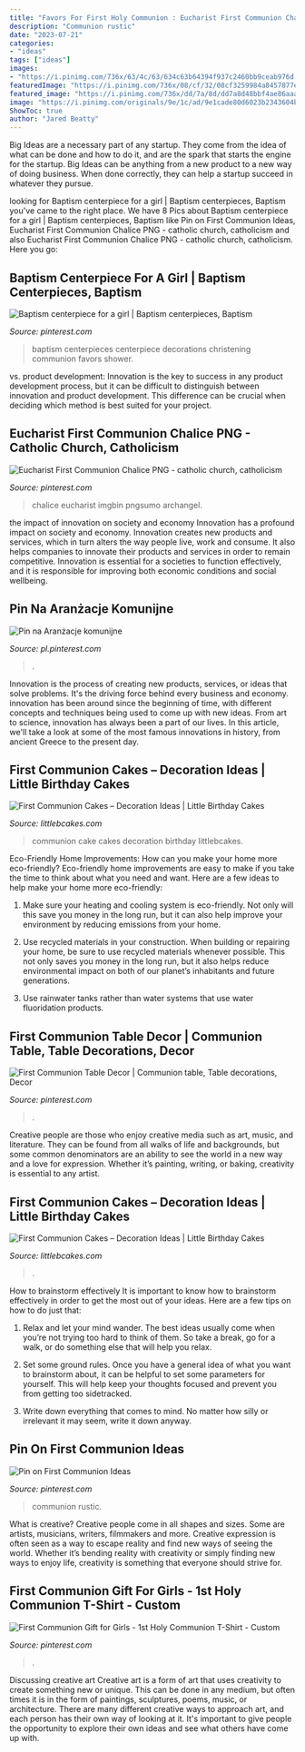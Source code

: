 ```yaml
---
title: "Favors For First Holy Communion : Eucharist First Communion Chalice Png"
description: "Communion rustic"
date: "2023-07-21"
categories:
- "ideas"
tags: ["ideas"]
images:
- "https://i.pinimg.com/736x/63/4c/63/634c63b64394f937c2460bb9ceab976d.jpg"
featuredImage: "https://i.pinimg.com/736x/08/cf/32/08cf3259984a8457877edaa9bfd8b52e--girl-baptism-centerpieces-baptism-ideas.jpg"
featured_image: "https://i.pinimg.com/736x/dd/7a/8d/dd7a8d48bbf4ae86aaa7ce81d5dad674--first-communion.jpg"
image: "https://i.pinimg.com/originals/9e/1c/ad/9e1cade80d6023b2343604bccfba62d4.jpg"
ShowToc: true
author: "Jared Beatty"
---
```



Big Ideas are a necessary part of any startup. They come from the idea of what can be done and how to do it, and are the spark that starts the engine for the startup. Big Ideas can be anything from a new product to a new way of doing business. When done correctly, they can help a startup succeed in whatever they pursue.

	

		
looking for Baptism centerpiece for a girl | Baptism centerpieces, Baptism you've came to the right place. We have 8 Pics about Baptism centerpiece for a girl | Baptism centerpieces, Baptism like Pin on First Communion Ideas, Eucharist First Communion Chalice PNG - catholic church, catholicism and also Eucharist First Communion Chalice PNG - catholic church, catholicism. Here you go:
		
    
## Baptism Centerpiece For A Girl | Baptism Centerpieces, Baptism

<img loading=lazy src="https://i.pinimg.com/736x/08/cf/32/08cf3259984a8457877edaa9bfd8b52e--girl-baptism-centerpieces-baptism-ideas.jpg" onerror="this.onerror=null;this.src='https://tse2.mm.bing.net/th?id=OIP.57tXamnyvD2eNmQcbhCiWQHaJ3&amp;pid=15.1';" alt="Baptism centerpiece for a girl | Baptism centerpieces, Baptism">

_Source: pinterest.com_

>baptism centerpieces centerpiece decorations christening communion favors shower. 

	

vs. product development:
Innovation is the key to success in any product development process, but it can be difficult to distinguish between innovation and product development. This difference can be crucial when deciding which method is best suited for your project.

    
## Eucharist First Communion Chalice PNG - Catholic Church, Catholicism

<img loading=lazy src="https://i.pinimg.com/736x/5f/1c/8f/5f1c8fcfac401550328f21e329615343.jpg" onerror="this.onerror=null;this.src='https://tse4.mm.bing.net/th?id=OIP.R9OfTIFaKMCHGUEPsd1PEwHaHF&amp;pid=15.1';" alt="Eucharist First Communion Chalice PNG - catholic church, catholicism">

_Source: pinterest.com_

>chalice eucharist imgbin pngsumo archangel. 

	

the impact of innovation on society and economy
Innovation has a profound impact on society and economy. Innovation creates new products and services, which in turn alters the way people live, work and consume. It also helps companies to innovate their products and services in order to remain competitive. Innovation is essential for a societies to function effectively, and it is responsible for improving both economic conditions and social wellbeing.

    
## Pin Na Aranżacje Komunijne

<img loading=lazy src="https://i.pinimg.com/736x/63/4c/63/634c63b64394f937c2460bb9ceab976d.jpg" onerror="this.onerror=null;this.src='https://tse4.mm.bing.net/th?id=OIP.AG1cpwoyXmREcctqfoja-QHaKA&amp;pid=15.1';" alt="Pin na Aranżacje komunijne">

_Source: pl.pinterest.com_

>. 

	

Innovation is the process of creating new products, services, or ideas that solve problems. It's the driving force behind every business and economy. innovation has been around since the beginning of time, with different concepts and techniques being used to come up with new ideas. From art to science, innovation has always been a part of our lives. In this article, we'll take a look at some of the most famous innovations in history, from ancient Greece to the present day.

    
## First Communion Cakes – Decoration Ideas | Little Birthday Cakes

<img loading=lazy src="http://www.littlebcakes.com/wp-content/uploads/2014/02/Communion-Cake.jpg" onerror="this.onerror=null;this.src='https://tse1.mm.bing.net/th?id=OIP.3jJcqkz70ZmJ7LJlApMPqwHaFj&amp;pid=15.1';" alt="First Communion Cakes – Decoration Ideas | Little Birthday Cakes">

_Source: littlebcakes.com_

>communion cake cakes decoration birthday littlebcakes. 

	

Eco-Friendly Home Improvements: How can you make your home more eco-friendly?
Eco-friendly home improvements are easy to make if you take the time to think about what you need and want. Here are a few ideas to help make your home more eco-friendly:
1. Make sure your heating and cooling system is eco-friendly. Not only will this save you money in the long run, but it can also help improve your environment by reducing emissions from your home.

2. Use recycled materials in your construction. When building or repairing your home, be sure to use recycled materials whenever possible. This not only saves you money in the long run, but it also helps reduce environmental impact on both of our planet’s inhabitants and future generations.

3. Use rainwater tanks rather than water systems that use water fluoridation products.

    
## First Communion Table Decor | Communion Table, Table Decorations, Decor

<img loading=lazy src="https://i.pinimg.com/736x/dd/7a/8d/dd7a8d48bbf4ae86aaa7ce81d5dad674--first-communion.jpg" onerror="this.onerror=null;this.src='https://tse3.mm.bing.net/th?id=OIP.fKZW1gV2ijA5jFv2WvA9dAHaJ3&amp;pid=15.1';" alt="First Communion Table Decor | Communion table, Table decorations, Decor">

_Source: pinterest.com_

>. 

	

Creative people are those who enjoy creative media such as art, music, and literature. They can be found from all walks of life and backgrounds, but some common denominators are an ability to see the world in a new way and a love for expression. Whether it’s painting, writing, or baking, creativity is essential to any artist.

    
## First Communion Cakes – Decoration Ideas | Little Birthday Cakes

<img loading=lazy src="https://www.littlebcakes.com/wp-content/uploads/2014/02/Pictures-of-First-Communion-Cakes.jpg" onerror="this.onerror=null;this.src='https://tse4.mm.bing.net/th?id=OIP.zfnm4-BTchu_Sb08NsrPoQHaMF&amp;pid=15.1';" alt="First Communion Cakes – Decoration Ideas | Little Birthday Cakes">

_Source: littlebcakes.com_

>. 

	

How to brainstorm effectively
It is important to know how to brainstorm effectively in order to get the most out of your ideas. Here are a few tips on how to do just that:
1. Relax and let your mind wander. The best ideas usually come when you’re not trying too hard to think of them. So take a break, go for a walk, or do something else that will help you relax.

2. Set some ground rules. Once you have a general idea of what you want to brainstorm about, it can be helpful to set some parameters for yourself. This will help keep your thoughts focused and prevent you from getting too sidetracked.

3. Write down everything that comes to mind. No matter how silly or irrelevant it may seem, write it down anyway.

    
## Pin On First Communion Ideas

<img loading=lazy src="https://i.pinimg.com/736x/02/dd/20/02dd20a62260588603ba0f1a506ebbf3.jpg" onerror="this.onerror=null;this.src='https://tse4.mm.bing.net/th?id=OIP.lf71k2kZDPq7E_clmuHTdwHaJ3&amp;pid=15.1';" alt="Pin on First Communion Ideas">

_Source: pinterest.com_

>communion rustic. 

	

What is creative?
Creative people come in all shapes and sizes. Some are artists, musicians, writers, filmmakers and more. Creative expression is often seen as a way to escape reality and find new ways of seeing the world. Whether it’s bending reality with creativity or simply finding new ways to enjoy life, creativity is something that everyone should strive for.

    
## First Communion Gift For Girls - 1st Holy Communion T-Shirt - Custom

<img loading=lazy src="https://i.pinimg.com/originals/9e/1c/ad/9e1cade80d6023b2343604bccfba62d4.jpg" onerror="this.onerror=null;this.src='https://tse2.mm.bing.net/th?id=OIP.s3_yGXAY5xJbwQFR1dX8KAHaLG&amp;pid=15.1';" alt="First Communion Gift for Girls - 1st Holy Communion T-Shirt - Custom">

_Source: pinterest.com_

>. 

	

Discussing creative art
Creative art is a form of art that uses creativity to create something new or unique. This can be done in any medium, but often times it is in the form of paintings, sculptures, poems, music, or architecture. There are many different creative ways to approach art, and each person has their own way of looking at it. It's important to give people the opportunity to explore their own ideas and see what others have come up with.


